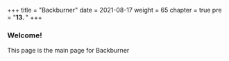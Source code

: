 +++
title = "Backburner"
date = 2021-08-17
weight = 65
chapter = true
pre = "<b>13.  </b>"
+++
### Welcome!
This page is the main page for Backburner
